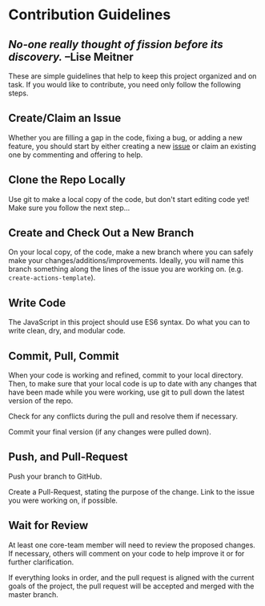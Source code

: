 # Contribution Guidelines
*No-one really thought of fission before its discovery.* **–Lise Meitner**
-----
These are simple guidelines that help to keep this project organized and on task. If you would like to contribute, you need only follow the following steps.

## Create/Claim an Issue

Whether you are filling a gap in the code, fixing a bug, or adding a new feature, you should start by either creating a new [issue](https://github.com/dallashall/react-redux-generator/issues) or claim an existing one by commenting and offering to help.

## Clone the Repo Locally

Use git to make a local copy of the code, but don't start editing code yet! Make sure you follow the next step...

## Create and Check Out a New Branch

On your local copy, of the code, make a new branch where you can safely make your changes/additions/improvements. Ideally, you will name this branch something along the lines of the issue you are working on. (e.g. `create-actions-template`).

## Write Code

The JavaScript in this project should use ES6 syntax. Do what you can to write clean, dry, and modular code.

## Commit, Pull, Commit

When your code is working and refined, commit to your local directory. Then, to make sure that your local code is up to date with any changes that have been made while you were working, use git to pull down the latest version of the repo.

Check for any conflicts during the pull and resolve them if necessary.

Commit your final version (if any changes were pulled down).

## Push, and Pull-Request

Push your branch to GitHub.

Create a Pull-Request, stating the purpose of the change. Link to the issue you were working on, if possible.

## Wait for Review

At least one core-team member will need to review the proposed changes. If necessary, others will comment on your code to help improve it or for further clarification.

If everything looks in order, and the pull request is aligned with the current goals of the project, the pull request will be accepted and merged with the master branch.
